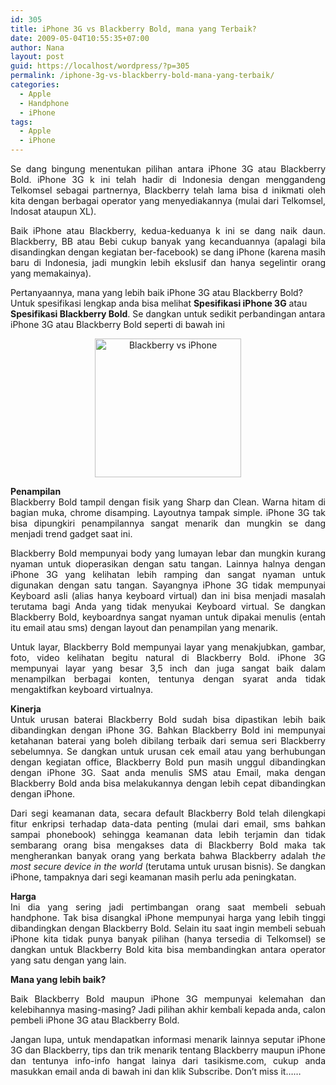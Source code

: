 ```yaml
---
id: 305
title: iPhone 3G vs Blackberry Bold, mana yang Terbaik?
date: 2009-05-04T10:55:35+07:00
author: Nana
layout: post
guid: https://localhost/wordpress/?p=305
permalink: /iphone-3g-vs-blackberry-bold-mana-yang-terbaik/
categories:
  - Apple
  - Handphone
  - iPhone
tags:
  - Apple
  - iPhone
---
```

<div>
  <p style="text-align: justify;">
    Se dang bingung menentukan pilihan antara iPhone 3G atau Blackberry Bold. iPhone 3G k ini telah hadir di Indonesia dengan menggandeng Telkomsel sebagai partnernya, Blackberry telah lama bisa d inikmati oleh kita dengan berbagai operator yang menyediakannya (mulai dari Telkomsel, Indosat ataupun XL).
  </p></p>
</div>

<div>
  <p style="text-align: justify;">
    Baik iPhone atau Blackberry, kedua-keduanya k ini se dang naik daun. Blackberry, BB atau Bebi cukup banyak yang kecanduannya (apalagi bila disandingkan dengan kegiatan ber-facebook) se dang iPhone (karena masih baru di Indonesia, jadi mungkin lebih ekslusif dan hanya segelintir orang yang memakainya).
  </p></p>
</div>

<div>
  <p>
    Pertanyaannya, mana yang lebih baik iPhone 3G atau Blackberry Bold? Untuk spesifikasi lengkap anda bisa melihat <strong>Spesifikasi iPhone 3G</strong> atau <strong>Spesifikasi Blackberry Bold</strong>. Se dangkan untuk sedikit perbandingan antara iPhone 3G atau Blackberry Bold seperti di bawah ini
  </p>
  
  <div style="text-align: center">
    <img loading="lazy" src="images/stories/2009/pics/blackberryboldvsiphone3g.jpg" border="0" alt="Blackberry vs iPhone" title="Blackberry vs iPhone" width="234" height="222" />
  </div></p>
</div>

<div>
  <strong>Penampilan</strong>
</div>

<div style="text-align: justify;">
  Blackberry Bold tampil dengan fisik yang Sharp dan Clean. Warna hitam di bagian muka, chrome disamping. Layoutnya tampak simple. iPhone 3G tak bisa dipungkiri penampilannya sangat menarik dan mungkin se dang menjadi trend gadget saat ini.
</div>

<p style="text-align: justify;">
  Blackberry Bold mempunyai body yang lumayan lebar dan mungkin kurang nyaman untuk dioperasikan dengan satu tangan. Lainnya halnya dengan iPhone 3G yang kelihatan lebih ramping dan sangat nyaman untuk digunakan dengan satu tangan. Sayangnya iPhone 3G tidak mempunyai Keyboard asli (alias hanya keyboard virtual) dan ini bisa menjadi masalah terutama bagi Anda yang tidak menyukai Keyboard virtual. Se dangkan Blackberry Bold, keyboardnya sangat nyaman untuk dipakai menulis (entah itu email atau sms) dengan layout dan penampilan yang menarik.
</p>

<p style="text-align: justify;">
  Untuk layar, Blackberry Bold mempunyai layar yang menakjubkan, gambar, foto, video kelihatan begitu natural di Blackberry Bold. iPhone 3G mempunyai layar yang besar 3,5 inch dan juga sangat baik dalam menampilkan berbagai konten, tentunya dengan syarat anda tidak mengaktifkan keyboard virtualnya.
</p>

<div style="text-align: justify;">
  <strong>Kinerja</strong>
</div>

<div style="text-align: justify;">
  Untuk urusan baterai Blackberry Bold sudah bisa dipastikan lebih baik dibandingkan dengan iPhone 3G. Bahkan Blackberry Bold ini mempunyai ketahanan baterai yang boleh dibilang terbaik dari semua seri Blackberry sebelumnya. Se dangkan untuk urusan cek email atau yang berhubungan dengan kegiatan office, Blackberry Bold pun masih unggul dibandingkan dengan iPhone 3G. Saat anda menulis SMS atau Email, maka dengan Blackberry Bold anda bisa melakukannya dengan lebih cepat dibandingkan dengan iPhone.
</div>

<p style="text-align: justify;">
  Dari segi keamanan data, secara default Blackberry Bold telah dilengkapi fitur enkripsi terhadap data-data penting (mulai dari email, sms bahkan sampai phonebook) sehingga keamanan data lebih terjamin dan tidak sembarang orang bisa mengakses data di Blackberry Bold maka tak mengherankan banyak orang yang berkata bahwa Blackberry adalah t<em>he most secure device in the world </em>(terutama untuk urusan bisnis). Se dangkan iPhone, tampaknya dari segi keamanan masih perlu ada peningkatan.
</p>

<div style="text-align: justify;">
  <strong>Harga </strong>
</div>

<div style="text-align: justify;">
  Ini dia yang sering jadi pertimbangan orang saat membeli sebuah handphone. Tak bisa disangkal iPhone mempunyai harga yang lebih tinggi dibandingkan dengan Blackberry Bold. Selain itu saat ingin membeli sebuah iPhone kita tidak punya banyak pilihan (hanya tersedia di Telkomsel) se dangkan untuk Blackberry Bold kita bisa membandingkan antara operator yang satu dengan yang lain.
</div>

<p style="text-align: justify;">
  <strong>Mana yang lebih baik? </strong>
</p>

<p style="text-align: justify;">
  Baik Blackberry Bold maupun iPhone 3G mempunyai kelemahan dan kelebihannya masing-masing? Jadi pilihan akhir kembali kepada anda, calon pembeli iPhone 3G atau Blackberry Bold.
</p>

<div style="text-align: justify;">
  Jangan lupa, untuk mendapatkan informasi menarik lainnya seputar iPhone 3G dan Blackberry, tips dan trik menarik tentang Blackberry maupun iPhone dan tentunya info-info hangat lainya dari tasikisme.com, cukup anda masukkan email anda di bawah ini dan klik Subscribe. Don’t miss it……
</div>